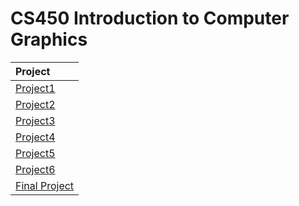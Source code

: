 # CS450 Introduction to Computer Graphics

|Project|
|:-------------|
|[Project1](https://github.com/ambacc244/cs450_computer_graphics/tree/main/Project1)|
|[Project2](https://github.com/ambacc244/cs450_computer_graphics/tree/main/Project2)|
|[Project3](https://github.com/ambacc244/cs450_computer_graphics/tree/main/Project3)|
|[Project4](https://github.com/ambacc244/cs450_computer_graphics/tree/main/Project4)|
|[Project5](https://github.com/ambacc244/cs450_computer_graphics/tree/main/Project5)|
|[Project6](https://github.com/ambacc244/cs450_computer_graphics/tree/main/Project6)|
|[Final Project](https://github.com/ambacc244/cs450_computer_graphics/tree/main/Final_Project)|
